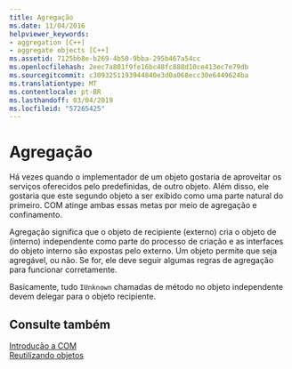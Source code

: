 ```yaml
---
title: Agregação
ms.date: 11/04/2016
helpviewer_keywords:
- aggregation [C++]
- aggregate objects [C++]
ms.assetid: 7125bb8e-b269-4b50-9bba-295b467a54cc
ms.openlocfilehash: 2eec7a801f9fe16bc48fc888d10ce413ec7e79db
ms.sourcegitcommit: c3093251193944840e3d0a068ecc30e6449624ba
ms.translationtype: MT
ms.contentlocale: pt-BR
ms.lasthandoff: 03/04/2019
ms.locfileid: "57265425"
---
```

# <a name="aggregation"></a>Agregação

Há vezes quando o implementador de um objeto gostaria de aproveitar os serviços oferecidos pelo predefinidas, de outro objeto. Além disso, ele gostaria que este segundo objeto a ser exibido como uma parte natural do primeiro. COM atinge ambas essas metas por meio de agregação e confinamento.

Agregação significa que o objeto de recipiente (externo) cria o objeto de (interno) independente como parte do processo de criação e as interfaces do objeto interno são expostas pelo externo. Um objeto permite que seja agregável, ou não. Se for, ele deve seguir algumas regras de agregação para funcionar corretamente.

Basicamente, tudo `IUnknown` chamadas de método no objeto independente devem delegar para o objeto recipiente.

## <a name="see-also"></a>Consulte também

[Introdução a COM](../atl/introduction-to-com.md)<br/>
[Reutilizando objetos](/windows/desktop/com/reusing-objects)
